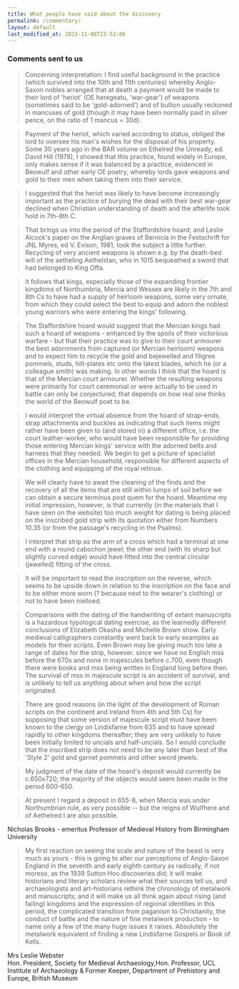 ```yaml
---
title: What people have said about the discovery
permalink: /commentary/
layout: default
last_modified_at: 2023-11-08T22:52:06
---
```

### Comments sent to us

> Concerning interpretation: I find useful background in the practice (which survived
into the 10th and 11th centuries) whereby Anglo-Saxon nobles arranged that at death
a payment would be made to their lord of 'heriot' (OE heregeatu, 'war-gear') of
weapons (sometimes said to be 'gold-adorned') and of bullion usually reckoned in
mancuses of gold (though it may have been normally paid in silver pence, on the
ratio of 1 mancus = 30d).  

> Payment of the heriot, which varied according to status,
obliged the lord to oversee his man's wishes for the disposal of his property.  
Some 30 years ago in the BAR volume on Ethelred the Unready, ed. David Hill (1978),
I showed that this practice, found widely in Europe, only makes sense if it was balanced
by a practice, evidenced in Beowulf and other early OE poetry, whereby lords gave
weapons and gold to their men when taking them into their service.   

> I suggested that the heriot was likely to have become increasingly important as
the practice of burying the dead with their best war-gear declined when Christian
understanding of death and the afterlife took hold in 7th-8th C.   

> That brings us into the period of the Staffordshire hoard; and Leslie Alcock's
paper on the Anglian graves of Bernicia in the Festschrift for JNL Myres, ed V. Evison, 1981,
took the subject a little further.  Recycling of very ancient weapons is shown e.g.
by the death-bed will of the aetheling Aethelstan, who in 1015 bequeathed a sword
that had belonged to King Offa.

> It follows that kings, especially those of the expanding frontier kingdoms of Northumbria,
Mercia and Wessex are likely in the 7th and 8th Cs to have had a supply of heirloom weapons,
some very ornate, from which they could select the best to equip and adorn the
noblest young warriors who were entering the kings' following.   

> The Staffordshire hoard would suggest that the Mercian kings had such a hoard of
weapons - enhanced by the spoils of their victorious warfare - but that their
practice was to give to their court armourer the best adornments from captured
(or Mercian heirloom) weapons and to expect him to recycle the gold and bejewelled
and filigree pommels, studs, hilt-plates etc onto the latest blades, which he
(or a colleague smith) was making.  In other words I think that the hoard is
that of the Mercian court armourer.  Whether the resulting weapons were primarily
for court ceremonial or were actually to be used in battle can only be conjectured;
that depends on how real one thinks the world of the Beowulf poet to be.

> I would interpret the virtual absence from the hoard of strap-ends, strap attachments
and buckles as indicating that such items might rather have been given to (and stored in)
a different office, i.e. the court leather-worker, who would have been responsible for
providing those entering Mercian kings' service with the adorned belts and harness
that they needed.  We begin to get a picture of specialist offices in the Mercian household,
responsible for different aspects of the clothing and equipping of the royal retinue.

> We will clearly have to await the cleaning of the finds and the recovery of all the
items that are still within lumps of soil before we can obtain a secure terminus post
quem for the hoard.   Meantime my initial impression, however, is that currently
(in the materials that I have seen on the website) too much weight for dating is
being placed on the inscribed gold strip with its quotation either from Numbers
10.35 (or from the passage's recycling in the Psalms).   

> I interpret that strip as the arm of a cross which had a terminal at one end with a
round cabochon jewel; the other end (with its sharp but slightly curved edge) would
have fitted into the central circular (jewelled) fitting of the cross.   

> It will be important to read the inscription on the reverse, which seems to be
upside down in relation to the inscription on the face and to be either more worn
(? because next to the wearer's clothing) or not to have been nielloed.   

> Comparisons with the dating of the handwriting of extant manuscripts is a hazardous
typological dating exercise, as the learnedly different conclusions of Elizabeth
Okasha and Michelle Brown show.   Early medieval calligraphers constantly went back
to early examples as models for their scripts.   Even Brown may be giving much too
late a range of dates for the strip, however. since we have no English mss before
the 670s and none in majescules before c.700, even though there were books and mss
being written in England long before then.  The survival of mss in majescule script
is an accident of survival, and is unlikely to tell us anything about when and how
the script originated.

> There are good reasons (in the light of the development of Roman scripts on the
continent and Ireland from 4th and 5th Cs) for supposing that some version of
majescule script must have been known to the clergy on Lindisfarne from 635 and to
have spread rapidly to other kingdoms thereafter; they are very unlikely to have
been initially limited to uncials and half-uncials.  So I would conclude that the
inscribed strip does not need to be any later than best of the 'Style 2' gold and
garnet pommels and other sword jewels.

> My judgment of the date of the hoard's deposit would currently be c.650x720;
the majority of the objects would seem been made in the period 600-650.   

>At present I regard a deposit in 655-8, when Mercia was under Northumbrian rule,
as very possible -- but the reigns of Wulfhere and of Aethelred I are also possible.

Nicholas Brooks - emeritus Professor of Medieval History from Birmingham University

> My first reaction on seeing the scale and nature of the beast is very much as
yours - this is going to alter our perceptions of Anglo-Saxon England in the seventh
and early eighth century as radically, if not moreso, as the 1939 Sutton Hoo
discoveries did; it will make historians and literary scholars review what their
sources tell us, and archaeologists and art-historians rethink the chronology of
metalwork and manuscripts; and it will make us all think again about rising (and
failing) kingdoms and the expression of regional identities in this period, the
complicated transition from paganism to Christianity, the conduct of battle and
the nature of fine metalwork production - to name only a few of the many huge
issues it raises. Absolutely the metalwork equivalent of finding a new Lindisfarne
Gospels or Book of Kells.

Mrs Leslie Webster  
Hon. President, Society for Medieval Archaeology,Hon. Professor, UCL Institute of
Archaeology & Former Keeper, Department of Prehistory and Europe, British Museum
